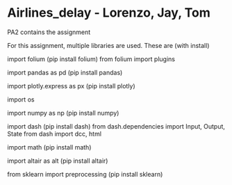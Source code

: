 # Airlines_delay - Lorenzo, Jay, Tom

PA2 contains the assignment


For this assignment, multiple libraries are used. These are (with install)

import folium (pip install folium)
  from folium import plugins

import pandas as pd (pip install pandas)

import plotly.express as px (pip install plotly)

import os

import numpy as np (pip install numpy)

import dash (pip install dash)
  from dash.dependencies import Input, Output, State
  from dash import dcc, html
  
import math (pip install math)

import altair as alt (pip install altair)

from sklearn import preprocessing (pip install sklearn)
